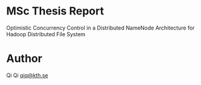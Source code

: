 MSc Thesis Report
==========================================================
Optimistic Concurrency Control in a Distributed NameNode Architecture for Hadoop Distributed File System

Author
==========================================================
Qi Qi <qiq@kth.se>

